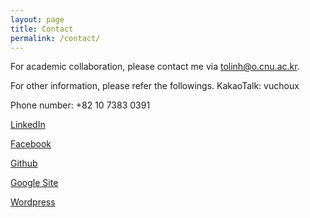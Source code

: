 ```yaml
---
layout: page
title: Contact
permalink: /contact/
---
```


For academic collaboration, please contact me via tolinh@o.cnu.ac.kr.


For other information, please refer the followings.
KakaoTalk: vuchoux


Phone number: +82 10 7383 0391


[LinkedIn](https:www.linkedin.com/in/tolinhtran)


[Facebook](https://www.facebook.com/tolinh91/)


[Github](https://tolinh91.github.io/)


[Google Site](https://sites.google.com/view/linhtttran/home?fbclid=IwAR1bmoEDfldmvPiXc_Uqwc8-Kh0MC5mKGZcxxqqBrfaQsbMCuoAQq_8UeXE)


[Wordpress](https://wordpress.com/mathcooking.wordpress.com)

